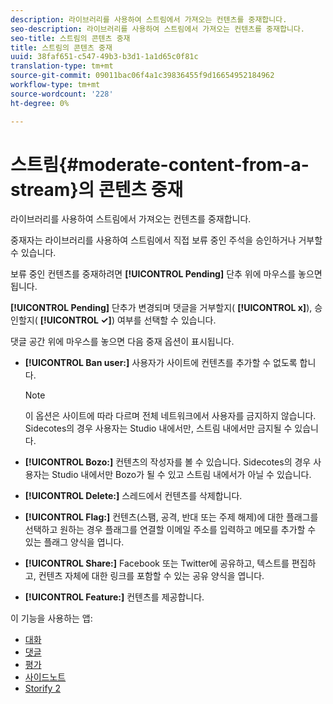 ```yaml
---
description: 라이브러리를 사용하여 스트림에서 가져오는 컨텐츠를 중재합니다.
seo-description: 라이브러리를 사용하여 스트림에서 가져오는 컨텐츠를 중재합니다.
seo-title: 스트림의 콘텐츠 중재
title: 스트림의 콘텐츠 중재
uuid: 38faf651-c547-49b3-b3d1-1a1d65c0f81c
translation-type: tm+mt
source-git-commit: 09011bac06f4a1c39836455f9d16654952184962
workflow-type: tm+mt
source-wordcount: '228'
ht-degree: 0%

---
```



# 스트림{#moderate-content-from-a-stream}의 콘텐츠 중재

라이브러리를 사용하여 스트림에서 가져오는 컨텐츠를 중재합니다.

중재자는 라이브러리를 사용하여 스트림에서 직접 보류 중인 주석을 승인하거나 거부할 수 있습니다.

보류 중인 컨텐츠를 중재하려면 **[!UICONTROL Pending]** 단추 위에 마우스를 놓으면 됩니다.

**[!UICONTROL Pending]** 단추가 변경되며 댓글을 거부할지( **[!UICONTROL x]**), 승인할지( **[!UICONTROL ✓]**) 여부를 선택할 수 있습니다.

댓글 공간 위에 마우스를 놓으면 다음 중재 옵션이 표시됩니다.

* **[!UICONTROL Ban user:]** 사용자가 사이트에 컨텐츠를 추가할 수 없도록 합니다.

   >[!NOTE]
   >
   >이 옵션은 사이트에 따라 다르며 전체 네트워크에서 사용자를 금지하지 않습니다. Sidecotes의 경우 사용자는 Studio 내에서만, 스트림 내에서만 금지될 수 있습니다.

* **[!UICONTROL Bozo:]** 컨텐츠의 작성자를 볼 수 있습니다. Sidecotes의 경우 사용자는 Studio 내에서만 Bozo가 될 수 있고 스트림 내에서가 아닐 수 있습니다.
* **[!UICONTROL Delete:]** 스레드에서 컨텐츠를 삭제합니다.
* **[!UICONTROL Flag:]** 컨텐츠(스팸, 공격, 반대 또는 주제 해제)에 대한 플래그를 선택하고 원하는 경우 플래그를 연결할 이메일 주소를 입력하고 메모를 추가할 수 있는 플래그 양식을 엽니다.
* **[!UICONTROL Share:]** Facebook 또는 Twitter에 공유하고, 텍스트를 편집하고, 컨텐츠 자체에 대한 링크를 포함할 수 있는 공유 양식을 엽니다.
* **[!UICONTROL Feature:]** 컨텐츠를 제공합니다.



이 기능을 사용하는 앱:

* [대화](/help/using/c-about-apps/c-chat-app/c-chat-app.md#c_chat_app)
* [댓글](/help/using/c-about-apps/c-comments/c-comments.md)
* [평가](/help/using/c-about-apps/c-reviews-app/c-reviews-app.md#c_reviews_app)
* [사이드노트](/help/using/c-about-apps/c-sidenotes-app/c-sidenotes-app.md#c_sidenotes_app)
* [Storify 2](/help/using/c-about-apps/c-storify2/c-storify2.md#c_storify2)


